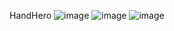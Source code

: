 HandHero
![image](https://user-images.githubusercontent.com/90776557/179264594-8d5def8d-6e76-40ea-980f-b02c01c28a74.png)
![image](https://user-images.githubusercontent.com/90776557/179264677-041bd57e-edfe-4ad6-840f-84f1ea27d3b3.png)
![image](https://user-images.githubusercontent.com/90776557/179264718-42ba08fd-f80f-4ea2-9168-67ba78ca2d64.png)
